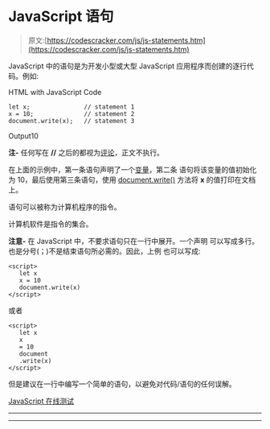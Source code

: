 # JavaScript 语句

> 原文:[https://codescracker.com/js/js-statements.htm](https://codescracker.com/js/js-statements.htm)

JavaScript 中的语句是为开发小型或大型 JavaScript 应用程序而创建的逐行代码。例如:

HTML with JavaScript Code

```
let x;               // statement 1
x = 10;              // statement 2
document.write(x);   // statement 3
```

Output10

**注-** 任何写在 **//** 之后的都视为[评论](/js/js-comments.htm)，正文不执行。

在上面的示例中，第一条语句声明了一个[变量](/js/js-variables.htm)，第二条 语句将该变量的值初始化为 10，最后使用第三条语句，使用 [document.write()](/js/js-document-write.htm) 方法将 **x** 的值打印在文档上。

语句可以被称为计算机程序的指令。

计算机软件是指令的集合。

**注意-** 在 JavaScript 中，不要求语句只在一行中展开。一个声明 可以写成多行。也是分号(；)不是结束语句所必需的。因此，上例 也可以写成:

```
<script>
   let x
   x = 10
   document.write(x)
</script>
```

或者

```
<script>
   let x
   x 
   = 10
   document
   .write(x)
</script>
```

但是建议在一行中编写一个简单的语句，以避免对代码/语句的任何误解。

[JavaScript 在线测试](/exam/showtest.php?subid=6)

* * *

* * *